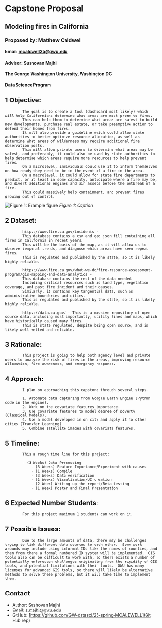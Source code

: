 
# Capstone Proposal
## Modeling fires in California
### Proposed by: Matthew Caldwell
#### Email: mcaldwell25@gwu.edu
#### Advisor: Sushovan Majhi
#### The George Washington University, Washington DC  
#### Data Science Program


## 1 Objective:  
 
            The goal is to create a tool (dashboard most likely) which will help Californians determine what areas are most prone to fires.  
            This can help them to determine what areas are safest to build new developments, purchase real estate, or take preemptive action to defend their homes from fires.  
            It will also provide a guideline which could allow state authorities to better optimize resource allocation, as well as determine what areas of wilderness may require additional fire observation posts.  
            This will allow private users to determine what areas may be safest, and preferably, it could also be used by state authorities to help determine which areas require more resources to help prevent fires.  
            On a microlevel, individuals could use it to inform themselves on how ready they need to be in the event of a fire in the area.  
            On a macrolevel, it could allow for state fire departments to predict, or at least in some capacity, anticipate where a fire may be, and divert additional engines and air assets before the outbreak of a fire.  
            This could massively help containment, and prevent fires growing out of control.
 
            

![Figure 1: Example figure](202501_233.png)
*Figure 1: Caption*

## 2 Dataset:  

            https://www.fire.ca.gov/incidents - 
            This database contains a csv and geo json fill containing all fires in California in recent years.  
            This will be the basis of the map, as it will allow us to observe temporal trends, and diagnose which areas have seen repeat fires. 
            This is regulated and published by the state, so it is likely highly reliable.

            https://www.fire.ca.gov/what-we-do/fire-resource-assessment-program/gis-mapping-and-data-analytics - 
            This database contains the rest of the data needed.  
            Including critical resources such as land type, vegetation coverage, and past fire incident and their causes.  
            Similarly, it contains key tangential data, such as administrative boundaries and cities.  
            This is regulated and published by the state, so it is likely highly reliable.

            https://data.ca.gov/ - This is a massive repository of open source data, including most importantly, utility lines and maps, which have historically caused many fires.  
            This is state regulated, despite being open source, and is likely well vetted and reliable.
  
            

## 3 Rationale:  

            This project is going to help both agency level and private users to analyze the risk of fires in the areas, improving resource allocation, fire awareness, and emergency response.
            

## 4 Approach:  

            I plan on approaching this capstone through several steps.  

            1. Automate data capturing from Google Earth Engine (Python code in the engine).
            2. Work on the covariate features importance.  
            3. Use covariate features to model degree of poverty (Classical Models).
            4. Use a model developed in on city and apply it to other cities (Transfer Learning)
            5. Combine satellite images with covariate features.  
            

## 5 Timeline:  

            This a rough time line for this project:  

            - (3 Weeks) Data Processing
            	- (3 Weeks) Feature Importance/Experiment with causes 
            	- (1 Weeks) Compile  
            	- (3 Weeks) Data verification  
            	- (2 Weeks) Visualization/UI creation  
            	- (2 Week) Writing up the report/Beta testing
            	- (1 Week) Poster and Final Presentation  

            

## 6 Expected Number Students:  

            For this project maximum 1 students can work on it.  
            

## 7 Possible Issues:  

            Due to the large amounts of data, there may be challenges trying to link different data sources to each other.  Some work arounds may include using informal IDs like the names of counties, and then from there a formal numbered ID system will be implemented.  GIS tools also can be difficult to work with, so there exists a number of potentially unforeseen challenges originating from the rigidity of GIS tools, and potential limitations with their tools.  GWU has many licenses for advanced GIS tools, so there will likely be alternative methods to solve these problems, but it will take time to implement them.
            


## Contact
- Author: Sushovan Majhi
- Email: [s.majhi@gwu.edu](Eamil)
- GitHub: [https://github.com/GW-datasci/25-spring-MCALDWELL](Git Hub rep)
